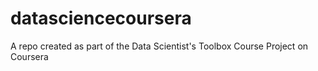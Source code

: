 # datasciencecoursera
A repo created as part of the Data Scientist's Toolbox Course Project on Coursera
